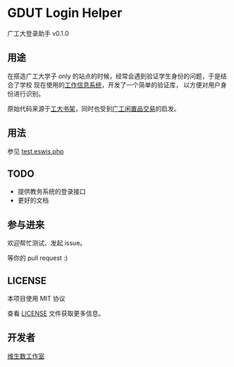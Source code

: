 # GDUT Login Helper

广工大登录助手 v0.1.0


## 用途

在搭造广工大学子 only 的站点的时候，经常会遇到验证学生身份的问题，于是结合了学校
现在使用的[工作信息系统](http://eswis.gdut.edu.cn)，开发了一个简单的验证库，
以方便对用户身份进行识别。


原始代码来源于[工大书架](https://github.com/vtmer/bookshelf/blob/7f448213561edff45c3b5c52de756dbcd45e67a8/website/application/libraries/catch_msg.php)，同时也受到[广工闲置品交易](http://gdutexchange.com/reg)的启发。


## 用法

参见 [test.eswis.php](test.eswis.php)


## TODO

* 提供教务系统的登录接口
* 更好的文档


## 参与进来

欢迎帮忙测试、发起 issue。

等你的 pull request :)


## LICENSE

本项目使用 MIT 协议

查看 [LICENSE](LICENSE) 文件获取更多信息。


## 开发者

[维生数工作室](http://vtmerhome.com)
